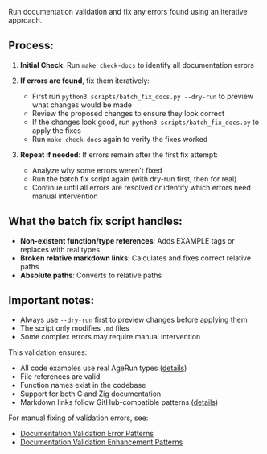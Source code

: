 Run documentation validation and fix any errors found using an iterative approach.

## Process:

1. **Initial Check**: Run `make check-docs` to identify all documentation errors

2. **If errors are found**, fix them iteratively:
   - First run `python3 scripts/batch_fix_docs.py --dry-run` to preview what changes would be made
   - Review the proposed changes to ensure they look correct
   - If the changes look good, run `python3 scripts/batch_fix_docs.py` to apply the fixes
   - Run `make check-docs` again to verify the fixes worked

3. **Repeat if needed**: If errors remain after the first fix attempt:
   - Analyze why some errors weren't fixed
   - Run the batch fix script again (with dry-run first, then for real)
   - Continue until all errors are resolved or identify which errors need manual intervention

## What the batch fix script handles:
- **Non-existent function/type references**: Adds EXAMPLE tags or replaces with real types
- **Broken relative markdown links**: Calculates and fixes correct relative paths
- **Absolute paths**: Converts to relative paths

## Important notes:
- Always use `--dry-run` first to preview changes before applying them
- The script only modifies `.md` files
- Some complex errors may require manual intervention

This validation ensures:
- All code examples use real AgeRun types ([details](../../kb/validated-documentation-examples.md))
- File references are valid
- Function names exist in the codebase
- Support for both C and Zig documentation
- Markdown links follow GitHub-compatible patterns ([details](../../kb/markdown-link-resolution-patterns.md))

For manual fixing of validation errors, see:
- [Documentation Validation Error Patterns](../../kb/documentation-validation-error-patterns.md)
- [Documentation Validation Enhancement Patterns](../../kb/documentation-validation-enhancement-patterns.md)